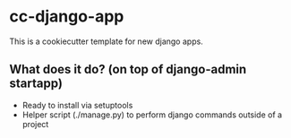 cc-django-app
====

This is a cookiecutter template for new django apps.

What does it do? (on top of django-admin startapp)
---
* Ready to install via setuptools
* Helper script (./manage.py) to perform django commands
  outside of a project
